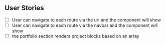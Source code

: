 ## User Stories 
- [ ] User can navigate to each route via the url and the component will show 
- [ ] User can navigate to each route via the navbar and the component will show
- [ ] the portfolio section renders project blocks based on an array 